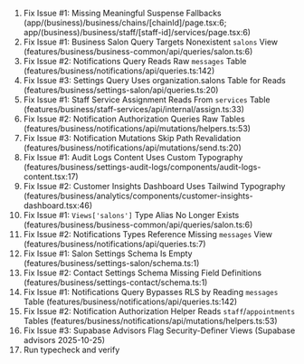 1. Fix Issue #1: Missing Meaningful Suspense Fallbacks (app/(business)/business/chains/[chainId]/page.tsx:6; app/(business)/business/staff/[staff-id]/services/page.tsx:6)
2. Fix Issue #1: Business Salon Query Targets Nonexistent `salons` View (features/business/business-common/api/queries/salon.ts:6)
3. Fix Issue #2: Notifications Query Reads Raw `messages` Table (features/business/notifications/api/queries.ts:142)
4. Fix Issue #3: Settings Query Uses organization.salons Table for Reads (features/business/settings-salon/api/queries.ts:20)
5. Fix Issue #1: Staff Service Assignment Reads From `services` Table (features/business/staff-services/api/internal/assign.ts:33)
6. Fix Issue #2: Notification Authorization Queries Raw Tables (features/business/notifications/api/mutations/helpers.ts:53)
7. Fix Issue #3: Notification Mutations Skip Path Revalidation (features/business/notifications/api/mutations/send.ts:20)
8. Fix Issue #1: Audit Logs Content Uses Custom Typography (features/business/settings-audit-logs/components/audit-logs-content.tsx:17)
9. Fix Issue #2: Customer Insights Dashboard Uses Tailwind Typography (features/business/analytics/components/customer-insights-dashboard.tsx:46)
10. Fix Issue #1: `Views['salons']` Type Alias No Longer Exists (features/business/business-common/api/queries/salon.ts:6)
11. Fix Issue #2: Notifications Types Reference Missing `messages` View (features/business/notifications/api/queries.ts:7)
12. Fix Issue #1: Salon Settings Schema Is Empty (features/business/settings-salon/schema.ts:1)
13. Fix Issue #2: Contact Settings Schema Missing Field Definitions (features/business/settings-contact/schema.ts:1)
14. Fix Issue #1: Notifications Query Bypasses RLS by Reading `messages` Table (features/business/notifications/api/queries.ts:142)
15. Fix Issue #2: Notification Authorization Helper Reads `staff`/`appointments` Tables (features/business/notifications/api/mutations/helpers.ts:53)
16. Fix Issue #3: Supabase Advisors Flag Security-Definer Views (Supabase advisors 2025-10-25)
17. Run typecheck and verify
